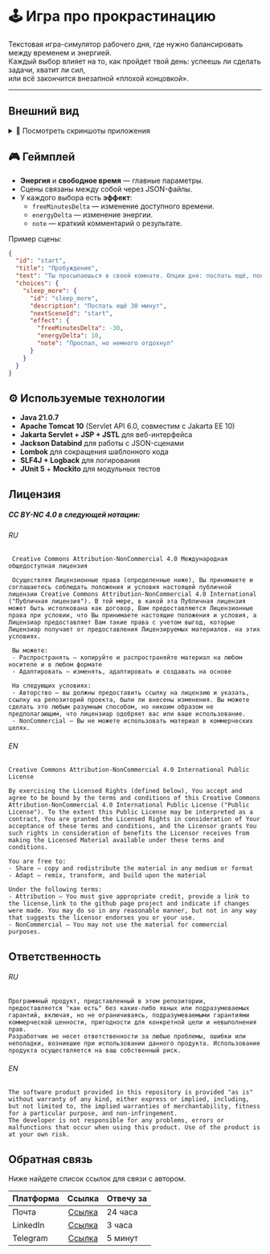 # 🕹️ Игра про прокрастинацию

Текстовая игра-симулятор рабочего дня, где нужно балансировать между временем и энергией.  
Каждый выбор влияет на то, как пройдет твой день: успеешь ли сделать задачи, хватит ли сил,  
или всё закончится внезапной «плохой концовкой».

---
## Внешний вид
<details>
<summary>📸 Посмотреть скриншоты приложения</summary>

### Страница приветствия
<img width="823" height="808" alt="изображение" src="https://github.com/user-attachments/assets/00ccf5e1-ac26-43d4-88ba-9562e8c8eabb" />

### Авторизация
<img width="520" height="607" alt="изображение" src="https://github.com/user-attachments/assets/976132bf-86f5-42c3-9c3f-ec447dbfa41d" />

### Основной геймплей
<img width="1847" height="801" alt="изображение" src="https://github.com/user-attachments/assets/903f89a8-296a-41a2-8446-9e6d0b8f6501" />

<img width="1840" height="861" alt="изображение" src="https://github.com/user-attachments/assets/3ea9e5d2-7c5a-44bd-8c9c-ee2d642f5db6" />

### Список сохранений
<img width="1848" height="529" alt="изображение" src="https://github.com/user-attachments/assets/f0dd7462-3627-45f8-8b8d-4342162997e5" />

### Визуализация классов
<img width="711" height="715" alt="изображение" src="https://github.com/user-attachments/assets/b0244fdd-b42b-491a-ad3d-b0a8ae4cea88" />

</details>


## 🎮 Геймплей

- **Энергия** и **свободное время** — главные параметры.
- Сцены связаны между собой через JSON-файлы.
- У каждого выбора есть **эффект**:
  - `freeMinutesDelta` — изменение доступного времени.
  - `energyDelta` — изменение энергии.
  - `note` — краткий комментарий о результате.

Пример сцены:

```json
{
  "id": "start",
  "title": "Пробуждение",
  "text": "Ты просыпаешься в своей комнате. Опции дня: поспать ещё, поковыряться в телефоне или быстро встать.",
  "choices": {
    "sleep_more": {
      "id": "sleep_more",
      "description": "Поспать ещё 30 минут",
      "nextSceneId": "start",
      "effect": {
        "freeMinutesDelta": -30,
        "energyDelta": 10,
        "note": "Проспал, но немного отдохнул"
      }
    }
  }
}
```

## ⚙️ Используемые технологии

- **Java 21.0.7**  
- **Apache Tomcat 10** (Servlet API 6.0, совместим с Jakarta EE 10)  
- **Jakarta Servlet + JSP + JSTL** для веб-интерфейса  
- **Jackson Databind** для работы с JSON-сценами  
- **Lombok** для сокращения шаблонного кода  
- **SLF4J + Logback** для логирования  
- **JUnit 5** + **Mockito** для модульных тестов

## Лицензия

##### CC BY-NC 4.0 в следующей нотации:
  ###### RU
     Creative Commons Attribution-NonCommercial 4.0 Международная общедоступная лицензия
     
     Осуществляя Лицензионные права (определенные ниже), Вы принимаете и соглашаетесь соблюдать положения и условия настоящей публичной лицензии Creative Commons Attribution-NonCommercial 4.0 International ("Публичная лицензия"). В той мере, в какой эта Публичная лицензия может быть истолкована как договор, Вам предоставляются Лицензионные права при условии, что Вы принимаете настоящие положения и условия, а Лицензиар предоставляет Вам такие права с учетом выгод, которые Лицензиар получает от предоставления Лицензируемых материалов. на этих условиях.
    
     Вы можете:
     - Распространять — копируйте и распространяйте материал на любом носителе и в любом формате
     - Адаптировать — изменять, адаптировать и создавать на основе 
     
     На следующих условиях:
     - Авторство — вы должны предоставить ссылку на лицензию и указать, ссылку на репозиторий проекта, были ли внесены изменения. Вы можете сделать это любым разумным способом, но никоим образом не предполагающим, что лицензиар одобряет вас или ваше использование.
     - NonCommercial — Вы не можете использовать материал в коммерческих целях.
     
  ###### EN
    Creative Commons Attribution-NonCommercial 4.0 International Public License
    
    By exercising the Licensed Rights (defined below), You accept and agree to be bound by the terms and conditions of this Creative Commons Attribution-NonCommercial 4.0 International Public License ("Public License"). To the extent this Public License may be interpreted as a contract, You are granted the Licensed Rights in consideration of Your acceptance of these terms and conditions, and the Licensor grants You such rights in consideration of benefits the Licensor receives from making the Licensed Material available under these terms and conditions.
    
    You are free to:
    - Share — copy and redistribute the material in any medium or format
    - Adapt — remix, transform, and build upon the material
    
    Under the following terms:
    - Attribution — You must give appropriate credit, provide a link to the license,link to the github page project and indicate if changes were made. You may do so in any reasonable manner, but not in any way that suggests the licensor endorses you or your use.
    - NonCommercial — You may not use the material for commercial purposes.

## Ответственность
###### RU
    Программный продукт, представленный в этом репозитории, предоставляется "как есть" без каких-либо явных или подразумеваемых гарантий, включая, но не ограничиваясь, подразумеваемыми гарантиями коммерческой ценности, пригодности для конкретной цели и невыполнения прав. 
    Разработчик не несет ответственности за любые проблемы, ошибки или неполадки, возникшие при использовании данного продукта. Использование продукта осуществляется на ваш собственный риск.
      
###### EN
    The software product provided in this repository is provided "as is" without warranty of any kind, either express or implied, including, but not limited to, the implied warranties of merchantability, fitness for a particular purpose, and non-infringement.
    The developer is not responsible for any problems, errors or malfunctions that occur when using this product. Use of the product is at your own risk.

## Обратная связь
Ниже найдете список ссылок для связи с автором.

| Платформа     | Ссылка                                                                    | Отвечу за |
| ------------- |:-------------------------------------------------------------------------:| --------- |
| Почта         | [Ссылка](mailto:andrewoficial@yandex.ru "Ссылка")                         | 24 часа   |
| LinkedIn      | [Ссылка](https://www.linkedin.com/in/andrey-kantser-126554258/ "Ссылка")  | 3 часа    |
| Telegram      | [Ссылка](https://t.me/function_void "Ссылка")                             | 5 минут   |

